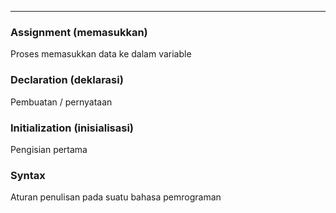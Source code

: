 ___
### Assignment (memasukkan)

Proses memasukkan data ke dalam variable

### Declaration (deklarasi)

Pembuatan / pernyataan

### Initialization (inisialisasi)

Pengisian pertama

### Syntax

Aturan penulisan pada suatu bahasa pemrograman